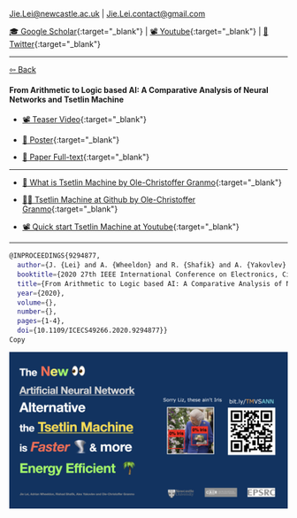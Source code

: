  Jie.Lei@newcastle.ac.uk | Jie.Lei.contact@gmail.com 
 
 [🎓 Google Scholar](https://scholar.google.com/citations?user=g0nZZiMAAAAJ&hl=en&oi=ao){:target="_blank"} 
| [📽 Youtube](https://www.youtube.com/channel/UCbG3LTzpZPVncPePOpqxW9w){:target="_blank"}    |   [🐧 Twitter](https://twitter.com/That_JieLei){:target="_blank"}

---

[⇦ Back](https://jiegh.github.io/about/)

#### **From Arithmetic to Logic based AI: A Comparative Analysis of Neural Networks and Tsetlin Machine**

- [📽 Teaser Video](https://youtu.be/9kjk-lMhSrM){:target="_blank"}

- [📜 Poster](https://github.com/JieGH/about/blob/gh-pages/ICECS2020/-%20Poster%20-.pdf){:target="_blank"}
  

- [📝 Paper Full-text](https://github.com/JieGH/about/blob/gh-pages/ICECS2020/ICECS2020_ID_8231_From_Arithmetic_to_Logic_Based_AI.pdf){:target="_blank"}

---

- [📜 What is Tsetlin Machine by Ole-Christoffer Granmo](https://arxiv.org/abs/1804.01508){:target="_blank"}

- [👨‍💻 Tsetlin Machine at Github by Ole-Christoffer Granmo](https://github.com/cair/TsetlinMachine){:target="_blank"}

- [📽 Quick start Tsetlin Machine at Youtube](https://youtube.com/playlist?list=PLQTEHj1nqgNmBHtiw5l5cOs986WUKp8FZ){:target="_blank"}


---
```bash
@INPROCEEDINGS{9294877,
  author={J. {Lei} and A. {Wheeldon} and R. {Shafik} and A. {Yakovlev} and O. -C. {Granmo}},
  booktitle={2020 27th IEEE International Conference on Electronics, Circuits and Systems (ICECS)}, 
  title={From Arithmetic to Logic based AI: A Comparative Analysis of Neural Networks and Tsetlin Machine}, 
  year={2020},
  volume={},
  number={},
  pages={1-4},
  doi={10.1109/ICECS49266.2020.9294877}}
Copy
```

![ ](icecs%20twitter.001.jpeg)

